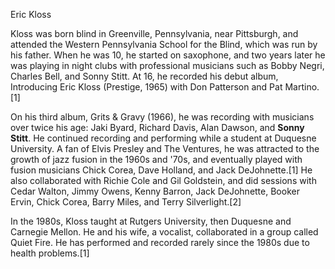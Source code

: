 Eric Kloss

Kloss was born blind in Greenville, Pennsylvania, near Pittsburgh, and attended the Western Pennsylvania School for the Blind, which was run by his father. When he was 10, he started on saxophone, and two years later he was playing in night clubs with professional musicians such as Bobby Negri, Charles Bell, and Sonny Stitt. At 16, he recorded his debut album, Introducing Eric Kloss (Prestige, 1965) with Don Patterson and Pat Martino.[1]

On his third album, Grits & Gravy (1966), he was recording with musicians over twice his age: Jaki Byard, Richard Davis, Alan Dawson, and **Sonny Stitt**. He continued recording and performing while a student at Duquesne University. A fan of Elvis Presley and The Ventures, he was attracted to the growth of jazz fusion in the 1960s and '70s, and eventually played with fusion musicians Chick Corea, Dave Holland, and Jack DeJohnette.[1] He also collaborated with Richie Cole and Gil Goldstein, and did sessions with Cedar Walton, Jimmy Owens, Kenny Barron, Jack DeJohnette, Booker Ervin, Chick Corea, Barry Miles, and Terry Silverlight.[2]

In the 1980s, Kloss taught at Rutgers University, then Duquesne and Carnegie Mellon. He and his wife, a vocalist, collaborated in a group called Quiet Fire. He has performed and recorded rarely since the 1980s due to health problems.[1]
